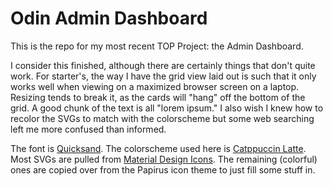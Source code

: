 # Odin Admin Dashboard
This is the repo for my most recent TOP Project: the Admin Dashboard.

I consider this finished, although there are certainly things that don't
quite work. For starter's, the way I have the grid view laid out is such
that it only works well when viewing on a maximized browser screen on
a laptop. Resizing tends to break it, as the cards will "hang" off the
bottom of the grid. A good chunk of the text is all "lorem ipsum." I also
wish I knew how to recolor the SVGs to match with the colorscheme but some
web searching left me more confused than informed.

The font is [Quicksand](https://fonts.google.com/specimen/Quicksand). The
colorscheme used here is [Catppuccin
Latte](https://github.com/catppuccin/catppuccin). Most SVGs are pulled
from [Material Design Icons](https://pictogrammers.com/library/mdi/). The
remaining (colorful) ones are copied over from the Papirus icon theme to
just fill some stuff in.
